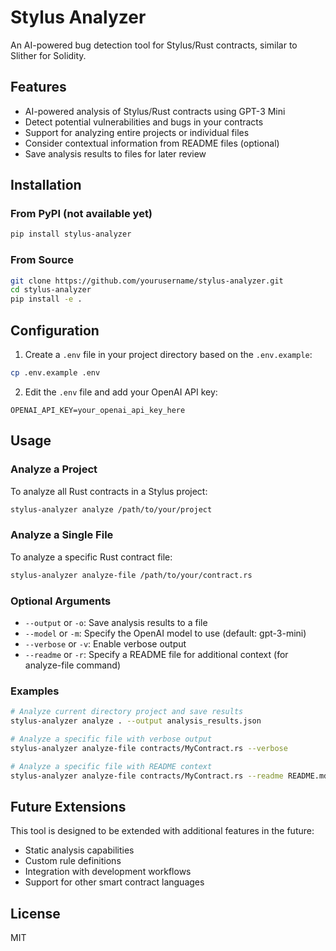 # Stylus Analyzer

An AI-powered bug detection tool for Stylus/Rust contracts, similar to Slither for Solidity.

## Features

- AI-powered analysis of Stylus/Rust contracts using GPT-3 Mini
- Detect potential vulnerabilities and bugs in your contracts
- Support for analyzing entire projects or individual files
- Consider contextual information from README files (optional)
- Save analysis results to files for later review

## Installation

### From PyPI (not available yet)

```bash
pip install stylus-analyzer
```

### From Source

```bash
git clone https://github.com/yourusername/stylus-analyzer.git
cd stylus-analyzer
pip install -e .
```

## Configuration

1. Create a `.env` file in your project directory based on the `.env.example`:

```bash
cp .env.example .env
```

2. Edit the `.env` file and add your OpenAI API key:

```
OPENAI_API_KEY=your_openai_api_key_here
```

## Usage

### Analyze a Project

To analyze all Rust contracts in a Stylus project:

```bash
stylus-analyzer analyze /path/to/your/project
```

### Analyze a Single File

To analyze a specific Rust contract file:

```bash
stylus-analyzer analyze-file /path/to/your/contract.rs
```

### Optional Arguments

- `--output` or `-o`: Save analysis results to a file
- `--model` or `-m`: Specify the OpenAI model to use (default: gpt-3-mini)
- `--verbose` or `-v`: Enable verbose output
- `--readme` or `-r`: Specify a README file for additional context (for analyze-file command)

### Examples

```bash
# Analyze current directory project and save results
stylus-analyzer analyze . --output analysis_results.json

# Analyze a specific file with verbose output
stylus-analyzer analyze-file contracts/MyContract.rs --verbose

# Analyze a specific file with README context
stylus-analyzer analyze-file contracts/MyContract.rs --readme README.md
```

## Future Extensions

This tool is designed to be extended with additional features in the future:

- Static analysis capabilities
- Custom rule definitions
- Integration with development workflows
- Support for other smart contract languages

## License

MIT 
